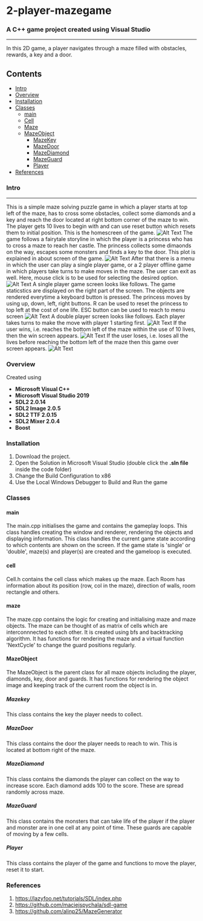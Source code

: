 # 2-player-mazegame
### A C++ game project created using Visual Studio
---------------------------------------------------------------
In this 2D game, a player navigates through a maze filled with obstacles, rewards, a key and a door. 

Contents
--------
- [Intro](#intro)
- [Overview](#overview)
- [Installation](#installation)
- [Classes](#classes)
	- [main](#main)
 	- [Cell](#cell)
 	- [Maze](#maze)
	- [MazeObject](#mazeobject)
		- [MazeKey](#mazekey)
		- [MazeDoor](#mazedoor)
		- [MazeDiamond](#mazediamond)
		- [MazeGuard](#mazeguard)
		- [Player](#player)
- [References](#references)

### Intro
-----
This is a simple maze solving puzzle game in which a player starts at top left of the maze, has to cross some obstacles, collect some diamonds and a key and reach the door located at right bottom corner of the maze to win. The player gets 10 lives to begin with and can use reset button which resets them to initial position. 
This is the homescreen of the game.
![Alt Text](Game/HomeScreen.jpeg)
The game follows a fairytale storyline in which the player is a princess who has to cross a maze to reach her castle. The princess collects some dimaonds on the way, escapes some monsters and finds a key to the door. This plot is explained in about screen of the game. 
![Alt Text](Game/AboutScreen.jpeg)
After that there is a menu in which the user can play a single player game, or a 2 player offline game in which players take turns to make moves in the maze. The user can exit as well. Here, mouse click is to be used for selecting the desired option. 
![Alt Text](Game/AboutScreen.jpeg)
A single player game screen looks like follows. The game staticstics are displayed on the right part of the screen. The objects are rendered everytime a keyboard button is pressed. The princess moves by using up, down, left, right buttons. R can be used to reset the princess to top left at the cost of one life. ESC button can be used to reach to menu screen
![Alt Text](Game/SinglePlayerScreen.jpeg)
A double player screen looks like follows. Each player takes turns to make the move with player 1 starting first. 
![Alt Text](Game/DoublePlayerScreen.jpeg)
If the user wins, i.e. reaches the bottom left of the maze within the use of 10 lives, then the win screen appears.
![Alt Text](Game/WinScreen.jpeg)
If the user loses, i.e. loses all the lives before reaching the bottom left of the maze then this game over screen appears. 
![Alt Text](Game/GameOverScreen.jpeg)

### Overview
Created using 
- **Microsoft Visual C++**
- **Microsoft Visual Studio 2019**
- **SDL2 2.0.14**
- **SDL2 Image 2.0.5**
- **SDL2 TTF 2.0.15**
- **SDL2 Mixer 2.0.4**
- **Boost**

### Installation
1. Download the project. 
2. Open the Solution in Microsoft Visual Studio (double click the **.sln file** inside the code folder)
3. Change the Build Configuration to x86
4. Use the Local Windows Debugger to Build and Run the game

### Classes
#### main
The main.cpp initialises the game and contains the gameplay loops. This class handles creating the window and renderer, rendering the objects and displaying information. This class handles the current game state according to which contents are shown on the screen. If the game state is 'single' or 'double', maze(s) and player(s) are created and the gameloop is executed. 
#### cell
Cell.h contains the cell class which makes up the maze. Each Room has information about its position (row, col in the maze), direction of walls, room rectangle and others. 
#### maze
The maze.cpp contains the logic for creating and initialising  maze and maze objects. The maze can be thought of as matrix of cells which are interconnnected to each other. It is created using bfs and backtracking algorithm. It has functions for rendering the maze and a virtual function 'NextCycle' to change the guard positions regularly. 
#### MazeObject
The MazeObject is the parent class for all maze objects including the player, diamonds, key, door and guards. It has functions for rendering the object image and keeping track of the current room the object is in. 
##### Mazekey
This class contains the key the player needs to collect.
##### MazeDoor
This class contains the door the player needs to reach to win. This is located at bottom right of the maze.
##### MazeDiamond
This class contains the diamonds the player can collect on the way to increase score. Each diamond adds 100 to the score. These are spread randomly across maze. 
##### MazeGuard
This class contains the monsters that can take life of the player if the player and monster are in one cell at any point of time. These guards are capable of moving by a few cells. 
##### Player 
This class contains the player of the game and functions to move the player, reset it to start. 
### References
1. https://lazyfoo.net/tutorials/SDL/index.php
2. https://github.com/maciejspychala/sdl-game
3. https://github.com/alinp25/MazeGenerator















